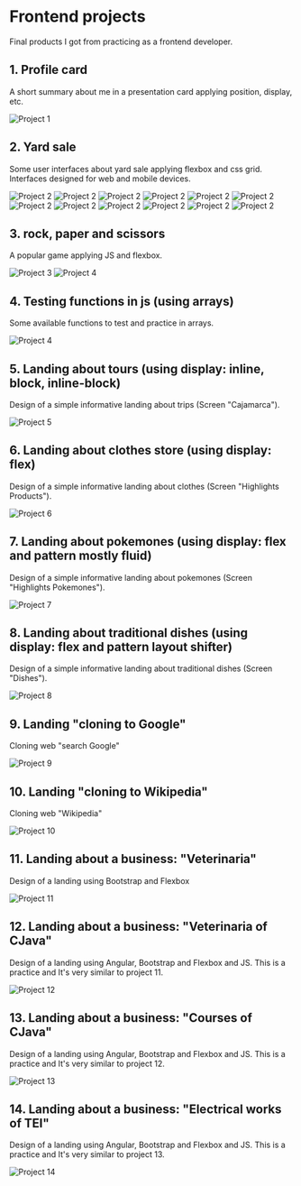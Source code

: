 # **Frontend projects** 

Final products I got from practicing as a frontend developer.

## 1. Profile card

A short summary about me in a presentation card applying position, display, etc.

![Project 1](https://raw.githubusercontent.com/hcjessica/proyectos-frontend-practica/master/assets/Project1-1.png)

## 2. Yard sale

Some user interfaces about yard sale applying flexbox and css grid. Interfaces designed for web and mobile devices.

![Project 2](https://raw.githubusercontent.com/hcjessica/proyectos-frontend-practica/master/assets/Project2-1.png)
![Project 2](https://raw.githubusercontent.com/hcjessica/proyectos-frontend-practica/master/assets/Project2-2.png)
![Project 2](https://raw.githubusercontent.com/hcjessica/proyectos-frontend-practica/master/assets/Project2-3.png)
![Project 2](https://raw.githubusercontent.com/hcjessica/proyectos-frontend-practica/master/assets/Project2-4.png)
![Project 2](https://raw.githubusercontent.com/hcjessica/proyectos-frontend-practica/master/assets/Project2-5.png)
![Project 2](https://raw.githubusercontent.com/hcjessica/proyectos-frontend-practica/master/assets/Project2-6.png)
![Project 2](https://raw.githubusercontent.com/hcjessica/proyectos-frontend-practica/master/assets/Project2-7.png)
![Project 2](https://raw.githubusercontent.com/hcjessica/proyectos-frontend-practica/master/assets/Project2-8.png)
![Project 2](https://raw.githubusercontent.com/hcjessica/proyectos-frontend-practica/master/assets/Project2-9.png)
![Project 2](https://raw.githubusercontent.com/hcjessica/proyectos-frontend-practica/master/assets/Project2-10.png)
![Project 2](https://raw.githubusercontent.com/hcjessica/proyectos-frontend-practica/master/assets/Project2-11.png)
![Project 2](https://raw.githubusercontent.com/hcjessica/proyectos-frontend-practica/master/assets/Project2-12.png)

## 3. rock, paper and scissors

A popular game applying JS and flexbox.

![Project 3](https://raw.githubusercontent.com/hcjessica/proyectos-frontend-practica/master/assets/Project3-1.png)
![Project 4](https://raw.githubusercontent.com/hcjessica/proyectos-frontend-practica/master/assets/Project3-2.png)

## 4. Testing functions in js (using arrays)

Some available functions to test and practice in arrays.  

![Project 4](https://raw.githubusercontent.com/hcjessica/proyectos-frontend-practica/master/assets/Project4-1.png)

## 5. Landing about tours (using display: inline, block, inline-block)

Design of a simple informative landing about trips (Screen "Cajamarca"). 

![Project 5](https://raw.githubusercontent.com/hcjessica/proyectos-frontend-practica/master/assets/Project5-1.png)

## 6. Landing about clothes store (using display: flex)

Design of a simple informative landing about clothes (Screen "Highlights Products"). 

![Project 6](https://raw.githubusercontent.com/hcjessica/proyectos-frontend-practica/master/assets/Project6-1.png)

## 7. Landing about pokemones (using display: flex and pattern mostly fluid)

Design of a simple informative landing about pokemones (Screen "Highlights Pokemones"). 

![Project 7](https://raw.githubusercontent.com/hcjessica/proyectos-frontend-practica/master/assets/Project7-1.png)

## 8. Landing about traditional dishes (using display: flex and pattern layout shifter)

Design of a simple informative landing about traditional dishes (Screen "Dishes"). 

![Project 8](https://raw.githubusercontent.com/hcjessica/proyectos-frontend-practica/master/assets/Project8-1.png)

## 9. Landing "cloning to Google" 

Cloning web "search Google"

![Project 9](https://raw.githubusercontent.com/hcjessica/proyectos-frontend-practica/master/assets/Project9-1.png)

## 10. Landing "cloning to Wikipedia" 

Cloning web "Wikipedia"

![Project 10](https://raw.githubusercontent.com/hcjessica/proyectos-frontend-practica/master/assets/Project10-1.png)

## 11. Landing about a business: "Veterinaria" 

Design of a landing using Bootstrap and Flexbox

![Project 11](https://raw.githubusercontent.com/hcjessica/proyectos-frontend-practica/master/assets/Project11-1.png)

## 12. Landing about a business: "Veterinaria of CJava" 

Design of a landing using Angular, Bootstrap and Flexbox and JS. This is a practice and It's very similar to project 11.

![Project 12](https://raw.githubusercontent.com/hcjessica/proyectos-frontend-practica/master/assets/Project12-1.png)

## 13. Landing about a business: "Courses of CJava" 

Design of a landing using Angular, Bootstrap and Flexbox and JS. This is a practice and It's very similar to project 12.

![Project 13](https://raw.githubusercontent.com/hcjessica/proyectos-frontend-practica/master/assets/Project13-1.png)

## 14. Landing about a business: "Electrical works  of TEI" 

Design of a landing using Angular, Bootstrap and Flexbox and JS. This is a practice and It's very similar to project 13.

![Project 14](https://raw.githubusercontent.com/hcjessica/proyectos-frontend-practica/master/assets/Project14-1.png)